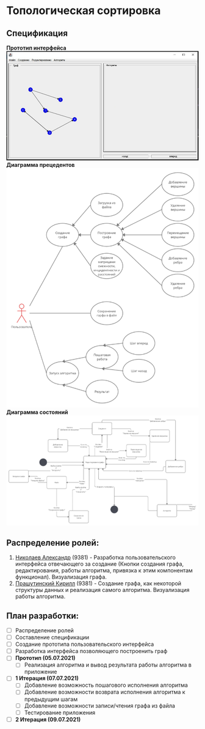 # Топологическая сортировка

## Спецификация

**Прототип интерфейса**
![](info/interface.jpg)
**Диаграмма прецедентов**
![](info/UML_use-case.jpg)
**Диаграмма состояний**
![](info/UML_states.jpg)
## Распределение ролей:
  1. [Николаев Александр](https://github.com/EFFECT322) (9381) - Разработка пользовательского интерфейса отвечающего за создание (Кнопки создания графа, редактирования, работы алгоритма, привязка к этим компонентам функционал). Визуализация графа.
  3. [Прашутинский Кирилл](https://github.com/kirja1980) (9381) - Создание графа, как некоторой структуры данных и реализация самого алгоритма. Визуализация работы алгоритма.

## План разработки:

  - [ ] Распределение ролей
  - [ ] Составление спецификации
  - [ ] Создание прототипа пользовательского интерфейса
  - [ ] Разработка интерфейса позволяющего построенить граф
- [ ] **Прототип (05.07.2021)**
  - [ ] Реализация алгоритма и вывод результата работы алгоритма в приложение
- [ ] **1 Итерация (07.07.2021)**
  - [ ] Добавление возможность пошагового исполнения алгоритма
  - [ ] Добавление возможности возврата исполнения алгоритма к предыдущим шагам
  - [ ] Добавление возможности записи/чтения графа из файла
  - [ ] Тестирование приложения
- [ ] **2 Итерация (09.07.2021)**
